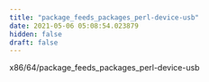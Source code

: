 ```yaml
---
title: "package_feeds_packages_perl-device-usb"
date: 2021-05-06 05:08:54.023879
hidden: false
draft: false
---
```


x86/64/package_feeds_packages_perl-device-usb

